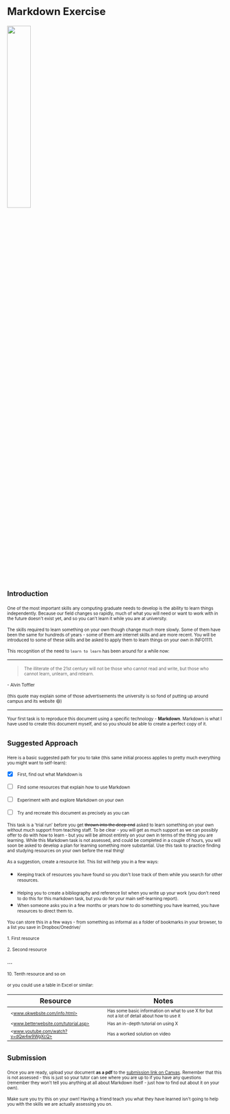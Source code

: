# </font><font size=5>Markdown Exercise</font>

 <img src="https://gimg2.baidu.com/image_search/src=http%3A%2F%2Ftimgsa.baidu.com%2Ftimg%3Fimage%26quality%3D80%26size%3Db9999_10000%26sec%3D1546443532186%26di%3D0196f0fd194c908499ec43c2e8d7c891%26imgtype%3D0%26src%3Dhttp%3A%2F%2Fn1.itc.cn%2Fimg8%2Fwb%2Frecom%2F2016%2F06%2F02%2F146485608351068254.JPEG&refer=http%3A%2F%2Ftimgsa.baidu.com&app=2002&size=f9999,10000&q=a80&n=0&g=0n&fmt=jpeg?sec=1617694823&t=fda48d08344fb326966be9a47ce28340" width="33%">

## </font><font size=3>Introduction</font>

</font><font size=1.5>One of the most important skills any computing graduate needs to develop is the ability to learn things independently. Because our field changes so rapidly, much of what you will need or want to work with in the future doesn't exist yet, and so you can't learn it while you are at university. </font>

</font><font size=1.5>The skills required to learn something on your own though change much more slowly. Some of them have been the same for hundreds of years - some of them are internet skills and are more recent. You will be introduced to some of these skills and be asked to apply them to learn things on your own in INFO1111.</font>

</font><font size=1.5>This recognition of the need to `learn to learn` has been around for a while now:</font>

****

> </font><font size=1.5>The illiterate of the 21st century will not be those who cannot read and write, but those who cannot learn, unlearn, and relearn.</font>

</font><font size=1.5>\- Alvin Toffler </font>

</font><font size=1.5>(this quote may explain some of those advertisements the university is so fond of putting up around campus and its website 😄)</font>

*****

</font><font size=1.5>Your first task is to reproduce this document using a specific technology - **Markdown**. Markdown is what I have used to create this document myself, and so you should be able to create a perfect copy of it.</font>

## </font><font size=3>Suggested Approach</font>

</font><font size=1.5>Here is a basic suggested path for you to take (this same initial process applies to pretty much everything you might want to self-learn):</font>

- [x] </font><font size=1.5>First, find out what Markdown is</font>
- [ ] </font><font size=1.5>Find some resources that explain how to use Markdown</font>

- [ ] </font><font size=1.5>Experiment with and explore Markdown on your own</font>
- [ ] </font><font size=1.5>Try and recreate this document as precisely as you can</font>

</font><font size=1.5>This task is a 'trial run' before you get ~~thrown into the deep end~~ asked to learn something on your own without much support from teaching staff. To be clear - you will get as much support as we can possibly offer to do with how to learn - but you will be almost entirely on your own in terms of the thing you are learning. While this Markdown task is not assessed, and could be completed in a couple of hours, you will soon be asked to develop a plan for learning something more substantial. Use this task to practice finding and studying resources on your own before the real thing!</font>

</font><font size=1.5>As a suggestion, create a resource list. This list will help you in a few ways:  </font>

+ </font><font size=1.5>Keeping track of resources you have found so you don't lose track of them while you search for other resources.</font>

* </font><font size=1.5>Helping you to create a bibliography and reference list when you write up your work (you don't need to do this for this markdown task, but you do for your main self-learning report).</font>
* </font><font size=1.5>When someone asks you in a few months or years how to do something you have learned, you have resources to direct them to.</font>

</font><font size=1.5>You can store this in a few ways - from something as informal as a folder of bookmarks in your browser, to a list you save in Dropbox/Onedrive/</font>

</font><font size=1.5> 1. First resource</font>

</font> <font size=1.5>2. Second resource</font>

…

</font><font size=1.5>10. Tenth resource and so on</font>

</font><font size=1.5>or you could use a table in Excel or similar:  </font>

| <center>Resource</center>                                    | <center>Notes</center>                                       |
| :----------------------------------------------------------- | ------------------------------------------------------------ |
| </font><font size=1.5><www.okwebsite.com/info.html></font>   | </font><font size=1.5>Has some basic information on what to use X for but not a lot of detail about how to use it</font> |
| </font><font size=1.5><www.betterwebsite.com/tutorial.asp></font> | </font><font size=1.5>Has an in-depth tutorial on using X</font> |
| </font><font size=1.5><www.youtube.com/watch?v=dQw4w9WgXcQ></font> | </font><font size=1.5>Has a worked solution on video</font>  |

## </font><font size=3>Submission</font>

</font><font size=1.5>Once you are ready, upload your document **as a pdf** to the [submission link on Canvas](https://canvas.sydney.edu.au/courses/30098/assignments/283513). Remember that this is not assessed - this is just so your tutor can see where you are up to if you have any questions (remember they won't tell you anything at all about Markdown itself - just how to find out about it on your own).</font>

</font><font size=1.5>Make sure you try this on your own! Having a friend teach you what they have learned isn't going to help you with the skills we are actually assessing you on.</font>